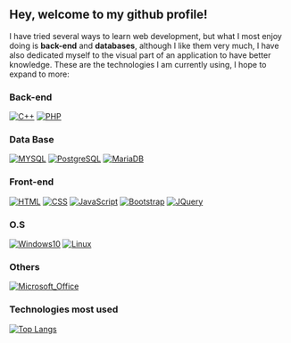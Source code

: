  ## Hey, welcome to my github profile!
I have tried several ways to learn web development, but what I most enjoy doing is __back-end__ and __databases__, although I like them very much, I have also dedicated myself to the visual part of an application to have better knowledge.
These are the technologies I am currently using, I hope to expand to more:
### Back-end
[![C++](https://img.shields.io/badge/C%2B%2B-00599C?style=for-the-badge&logo=c%2B%2B&logoColor=white)]()
[![PHP](https://img.shields.io/badge/PHP-777BB4?style=for-the-badge&logo=php&logoColor=white)]()

### Data Base
[![MYSQL](https://img.shields.io/badge/MySQL-005C84?style=for-the-badge&logo=mysql&logoColor=white)]()
[![PostgreSQL](https://img.shields.io/badge/PostgreSQL-316192?style=for-the-badge&logo=postgresql&logoColor=white)]()
[![MariaDB](https://img.shields.io/badge/MariaDB-003545?style=for-the-badge&logo=mariadb&logoColor=white)]()

### Front-end
[![HTML](https://img.shields.io/badge/HTML5-E34F26?style=for-the-badge&logo=html5&logoColor=white)]()
[![CSS](https://img.shields.io/badge/CSS3-1572B6?style=for-the-badge&logo=css3&logoColor=white)]()
[![JavaScript](https://img.shields.io/badge/JavaScript-323330?style=for-the-badge&logo=javascript&logoColor=F7DF1E)]()
[![Bootstrap](https://img.shields.io/badge/Bootstrap-563D7C?style=for-the-badge&logo=bootstrap&logoColor=white)]()
[![JQuery](https://img.shields.io/badge/jQuery-0769AD?style=for-the-badge&logo=jquery&logoColor=white)]()

### O.S
[![Windows10](https://img.shields.io/badge/Windows-0078D6?style=for-the-badge&logo=windows&logoColor=white)]()
[![Linux](https://img.shields.io/badge/Linux-FCC624?style=for-the-badge&logo=linux&logoColor=black)]()

### Others
[![Microsoft_Office](https://img.shields.io/badge/Microsoft_Excel-217346?style=for-the-badge&logo=microsoft-excel&logoColor=white)]()

### Technologies most used
[![Top Langs](https://github-readme-stats.vercel.app/api/top-langs/?username=Noriega402&langs_count=8)](https://github.com/Noriega402/)
